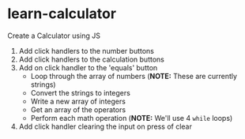 # learn-calculator

Create a Calculator using JS

1. Add click handlers to the number buttons
1. Add click handlers to the calculation buttons
1. Add on click handler to the 'equals' button
   - Loop through the array of numbers (**NOTE:** These are currently strings)
   - Convert the strings to integers
   - Write a new array of integers
   - Get an array of the operators
   - Perform each math operation (**NOTE:** We'll use 4 `while` loops)
1. Add click handler clearing the input on press of clear
